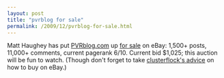 ```yaml
---
layout: post
title: "pvrblog for sale"
permalink: /2009/12/pvrblog-for-sale.html
---
```


Matt Haughey has put [PVRblog.com](http://www.pvrblog.com/) up [for sale](http://cgi.ebay.com/ws/eBayISAPI.dll?ViewItem&item=300376905731) on eBay: 1,500+ posts, 11,000+ comments, current pagerank 6/10. Current bid $1,025; this auction will be fun to watch. (Though don't forget to take [clusterflock's advice](http://www.clusterflock.org/2009/12/how-to-buy-on-ebay.html) on how to buy on eBay.)